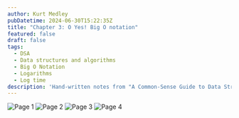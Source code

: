 ```yaml
---
author: Kurt Medley
pubDatetime: 2024-06-30T15:22:35Z
title: "Chapter 3: O Yes! Big O notation"
featured: false
draft: false
tags:
  - DSA
  - Data structures and algorithms
  - Big O Notation
  - Logarithms
  - Log time
description: 'Hand-written notes from "A Common-Sense Guide to Data Structures and Algorithms, Second Edition". Written by Jay Wengrow. Exported from GoodNotes. Contains large images.'
---
```


![Page 1](@assets/images/common-sense-guide-to-dsa/chapter-3/1.jpg)
![Page 2](@assets/images/common-sense-guide-to-dsa/chapter-3/2.jpg)
![Page 3](@assets/images/common-sense-guide-to-dsa/chapter-3/3.jpg)
![Page 4](@assets/images/common-sense-guide-to-dsa/chapter-3/4.jpg)
